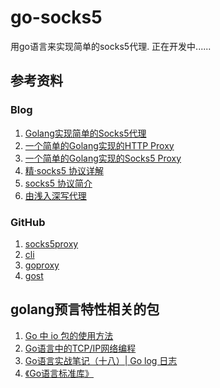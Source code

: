 # go-socks5

用go语言来实现简单的socks5代理.
正在开发中......


## 参考资料

### Blog

1. [Golang实现简单的Socks5代理](https://golangnote.com/topic/258.html)
2. [一个简单的Golang实现的HTTP Proxy](https://www.jianshu.com/p/53e219fbf3c5)
3. [一个简单的Golang实现的Socks5 Proxy](https://www.jianshu.com/p/172810a70fad)
4. [精·socks5 协议详解](https://jiajunhuang.com/articles/2019_06_06-socks5.md.html)
5. [socks5 协议简介](http://zhihan.me/network/2017/09/24/socks5-protocol/)
6. [由浅入深写代理](https://zhuanlan.zhihu.com/p/28645724)


### GitHub

1. [socks5proxy](https://github.com/shikanon/socks5proxy)
2. [cli](https://github.com/urfave/cli)
3. [goproxy](https://github.com/snail007/goproxy)
4. [gost](https://github.com/ginuerzh/gost)

## golang预言特性相关的包

1. [Go 中 io 包的使用方法](https://segmentfault.com/a/1190000015591319#articleHeader11)
2. [Go语言中的TCP/IP网络编程](https://segmentfault.com/a/1190000014733620)
3. [Go语言实战笔记（十八）| Go log 日志](flysnow.org/2017/05/06/go-in-action-go-log.html)
4. [《Go语言标准库》](https://books.studygolang.com/The-Golang-Standard-Library-by-Example/)